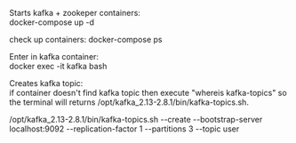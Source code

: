 Starts kafka + zookeper containers:<br/>
docker-compose up -d

check up containers:
docker-compose ps

Enter in kafka container:<br/>
docker exec -it kafka bash

Creates kafka topic:<br/>
if container doesn't find kafka topic then execute "whereis kafka-topics"
so the terminal will returns /opt/kafka_2.13-2.8.1/bin/kafka-topics.sh.

/opt/kafka_2.13-2.8.1/bin/kafka-topics.sh --create --bootstrap-server localhost:9092 --replication-factor 1 --partitions 3 --topic user

